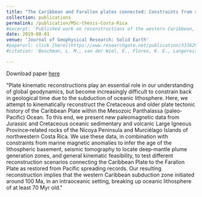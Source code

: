 ```yaml
---
title: "The Caribbean and Farallon plates connected: Constraints from stratigraphy and paleomagnetism of the Nicoya Peninsula, Costa Rica"
collection: publications
permalink: /publication/MSc-thesis-Costa-Rica
#excerpt: 'Published work on reconstructions of the western Caribbean, with constrains from paleomagnetism.'
date: 2019-08-01
venue: 'Journal of Geophysical Research: Solid Earth'
#paperurl: click [here](https://www.researchgate.net/publication/333629373_The_Caribbean_and_Farallon_Plates_Connected_Constraints_from_Stratigraphy_and_Paleomagnetism_of_the_Nicoya_Peninsula_Costa_Rica)
#citation: 'Boschman, L. M., van der Wiel, E., Flores, K. E., Langereis, C. G., & van Hinsbergen, D. J. (2019). The Caribbean and Farallon plates connected: Constraints from stratigraphy and paleomagnetism of the Nicoya Peninsula, Costa Rica. Journal of Geophysical Research: Solid Earth, 124(7), 6243-6266.'

---
```

Download paper [here](https://www.researchgate.net/publication/333629373_The_Caribbean_and_Farallon_Plates_Connected_Constraints_from_Stratigraphy_and_Paleomagnetism_of_the_Nicoya_Peninsula_Costa_Rica)

"Plate kinematic reconstructions play an essential role in our understanding of global geodynamics, but become increasingly difficult to constrain back in geological time due to the subduction of oceanic lithosphere. Here, we attempt to kinematically reconstruct the Cretaceous and older plate tectonic history of the Caribbean Plate within the Mesozoic Panthalassa (paleo‐Pacific) Ocean. To this end, we present new paleomagnetic data from Jurassic and Cretaceous oceanic sedimentary and volcanic Large Igneous Province‐related rocks of the Nicoya Peninsula and Murciélago Islands of northwestern Costa Rica. We use these data, in combination with constraints from marine magnetic anomalies to infer the age of the lithospheric basement, seismic tomography to locate deep‐mantle plume generation zones, and general kinematic feasibility, to test different reconstruction scenarios connecting the Caribbean Plate to the Farallon Plate as restored from Pacific spreading records. Our resulting reconstruction implies that the western Caribbean subduction zone initiated around 100 Ma, in an intraoceanic setting, breaking up oceanic lithosphere of at least 70 Myr old."
